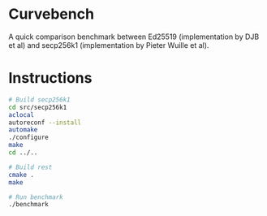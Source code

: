 # Curvebench

A quick comparison benchmark between Ed25519 (implementation by DJB et al) and secp256k1 (implementation by Pieter Wuille et al).

# Instructions

``` sh
# Build secp256k1
cd src/secp256k1
aclocal
autoreconf --install
automake
./configure
make
cd ../..

# Build rest
cmake .
make

# Run benchmark
./benchmark
